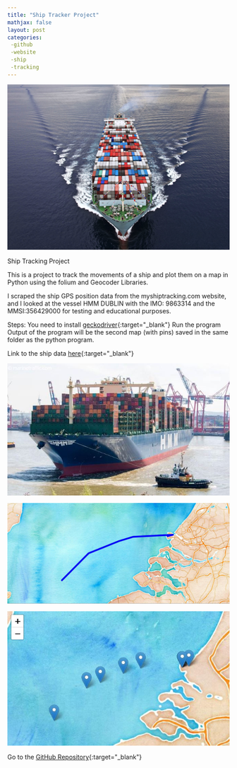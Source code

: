 ```yaml
---
title: "Ship Tracker Project"
mathjax: false
layout: post
categories: 
 -github
 -website
 -ship
 -tracking
---
```


![Ship](https://github.com/edbe777/my-projects/blob/main/Ship_Tracker/ship.jpg?raw=true)

Ship Tracking Project


This is a project to track the movements of a ship and plot them on a map in Python using the folium and Geocoder Libraries.

I scraped the ship GPS position data from the myshiptracking.com website, 
and I looked at the vessel HMM DUBLIN with the IMO: 9863314 and the MMSI:356429000 for testing and educational purposes.

Steps: 
You need to install [geckodriver](https://github.com/mozilla/geckodriver/releases){:target="_blank"} 
Run the program
Output of the program will be the second map (with pins) saved in the same folder as the python program.

Link to the ship data [here](https://www.myshiptracking.com/vessels/hmm-dublin-mmsi-356429000-imo-9863314){:target="_blank"}


![HMM Dublin](https://github.com/edbe777/my-projects/blob/main/Ship_Tracker/HMM%20Dublin.JPG?raw=true)

![Map1](https://github.com/edbe777/my-projects/blob/main/Ship_Tracker/map1.JPG?raw=true)

![Map2](https://github.com/edbe777/my-projects/blob/main/Ship_Tracker/map2.JPG?raw=true)

Go to the [GitHub Repository](https://github.com/edbe777/my-projects/tree/main/Ship_Tracker){:target="_blank"}
